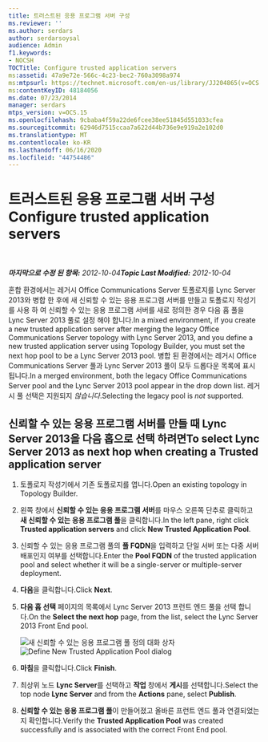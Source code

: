 ```yaml
---
title: 트러스트된 응용 프로그램 서버 구성
ms.reviewer: ''
ms.author: serdars
author: serdarsoysal
audience: Admin
f1.keywords:
- NOCSH
TOCTitle: Configure trusted application servers
ms:assetid: 47a9e72e-566c-4c23-bec2-760a3098a974
ms:mtpsurl: https://technet.microsoft.com/en-us/library/JJ204865(v=OCS.15)
ms:contentKeyID: 48184056
ms.date: 07/23/2014
manager: serdars
mtps_version: v=OCS.15
ms.openlocfilehash: 9cbaba4f59a22de6fcee38ee51845d551033cfea
ms.sourcegitcommit: 62946d7515ccaa7a622d44b736e9e919a2e102d0
ms.translationtype: MT
ms.contentlocale: ko-KR
ms.lasthandoff: 06/16/2020
ms.locfileid: "44754486"
---
```

<div data-xmlns="http://www.w3.org/1999/xhtml">

<div class="topic" data-xmlns="http://www.w3.org/1999/xhtml" data-msxsl="urn:schemas-microsoft-com:xslt" data-cs="https://msdn.microsoft.com/">

<div data-asp="https://msdn2.microsoft.com/asp">

# <a name="configure-trusted-application-servers"></a><span data-ttu-id="097a9-102">트러스트된 응용 프로그램 서버 구성</span><span class="sxs-lookup"><span data-stu-id="097a9-102">Configure trusted application servers</span></span>

</div>

<div id="mainSection">

<div id="mainBody">

<span> </span>

<span data-ttu-id="097a9-103">_**마지막으로 수정 된 항목:** 2012-10-04_</span><span class="sxs-lookup"><span data-stu-id="097a9-103">_**Topic Last Modified:** 2012-10-04_</span></span>

<span data-ttu-id="097a9-104">혼합 환경에서는 레거시 Office Communications Server 토폴로지를 Lync Server 2013와 병합 한 후에 새 신뢰할 수 있는 응용 프로그램 서버를 만들고 토폴로지 작성기를 사용 하 여 신뢰할 수 있는 응용 프로그램 서버를 새로 정의한 경우 다음 홉 풀을 Lync Server 2013 풀로 설정 해야 합니다.</span><span class="sxs-lookup"><span data-stu-id="097a9-104">In a mixed environment, if you create a new trusted application server after merging the legacy Office Communications Server topology with Lync Server 2013, and you define a new trusted application server using Topology Builder, you must set the next hop pool to be a Lync Server 2013 pool.</span></span> <span data-ttu-id="097a9-105">병합 된 환경에서는 레거시 Office Communications Server 풀과 Lync Server 2013 풀이 모두 드롭다운 목록에 표시 됩니다.</span><span class="sxs-lookup"><span data-stu-id="097a9-105">In a merged environment, both the legacy Office Communications Server pool and the Lync Server 2013 pool appear in the drop down list.</span></span> <span data-ttu-id="097a9-106">레거시 풀 선택은 지원되지 *않습니다*.</span><span class="sxs-lookup"><span data-stu-id="097a9-106">Selecting the legacy pool is *not* supported.</span></span>

<div>

## <a name="to-select-lync-server-2013-as-next-hop-when-creating-a-trusted-application-server"></a><span data-ttu-id="097a9-107">신뢰할 수 있는 응용 프로그램 서버를 만들 때 Lync Server 2013을 다음 홉으로 선택 하려면</span><span class="sxs-lookup"><span data-stu-id="097a9-107">To select Lync Server 2013 as next hop when creating a Trusted application server</span></span>

1.  <span data-ttu-id="097a9-108">토폴로지 작성기에서 기존 토폴로지를 엽니다.</span><span class="sxs-lookup"><span data-stu-id="097a9-108">Open an existing topology in Topology Builder.</span></span>

2.  <span data-ttu-id="097a9-109">왼쪽 창에서 **신뢰할 수 있는 응용 프로그램 서버**를 마우스 오른쪽 단추로 클릭하고 **새 신뢰할 수 있는 응용 프로그램 풀**을 클릭합니다.</span><span class="sxs-lookup"><span data-stu-id="097a9-109">In the left pane, right click **Trusted application servers** and click **New Trusted Application Pool**.</span></span>

3.  <span data-ttu-id="097a9-110">신뢰할 수 있는 응용 프로그램 풀의 **풀 FQDN**을 입력하고 단일 서버 또는 다중 서버 배포인지 여부를 선택합니다.</span><span class="sxs-lookup"><span data-stu-id="097a9-110">Enter the **Pool FQDN** of the trusted application pool and select whether it will be a single-server or multiple-server deployment.</span></span>

4.  <span data-ttu-id="097a9-111">**다음**을 클릭합니다.</span><span class="sxs-lookup"><span data-stu-id="097a9-111">Click **Next**.</span></span>

5.  <span data-ttu-id="097a9-112">**다음 홉 선택** 페이지의 목록에서 Lync Server 2013 프런트 엔드 풀을 선택 합니다.</span><span class="sxs-lookup"><span data-stu-id="097a9-112">On the **Select the next hop** page, from the list, select the Lync Server 2013 Front End pool.</span></span>
    
    <span data-ttu-id="097a9-113">![새 신뢰할 수 있는 응용 프로그램 풀 정의 대화 상자](images/JJ204865.ecfe2bb8-758b-4b36-8146-573005c4ab09(OCS.15).jpg "새 신뢰할 수 있는 응용 프로그램 풀 정의 대화 상자")</span><span class="sxs-lookup"><span data-stu-id="097a9-113">![Define New Trusted Application Pool dialog](images/JJ204865.ecfe2bb8-758b-4b36-8146-573005c4ab09(OCS.15).jpg "Define New Trusted Application Pool dialog")</span></span>  

6.  <span data-ttu-id="097a9-114">**마침**을 클릭합니다.</span><span class="sxs-lookup"><span data-stu-id="097a9-114">Click **Finish**.</span></span>

7.  <span data-ttu-id="097a9-115">최상위 노드 **Lync Server**를 선택하고 **작업** 창에서 **게시**를 선택합니다.</span><span class="sxs-lookup"><span data-stu-id="097a9-115">Select the top node **Lync Server** and from the **Actions** pane, select **Publish**.</span></span>

8.  <span data-ttu-id="097a9-116">**신뢰할 수 있는 응용 프로그램 풀**이 만들어졌고 올바른 프런트 엔드 풀과 연결되었는지 확인합니다.</span><span class="sxs-lookup"><span data-stu-id="097a9-116">Verify the **Trusted Application Pool** was created successfully and is associated with the correct Front End pool.</span></span>

</div>

</div>

<span> </span>

</div>

</div>

</div>

